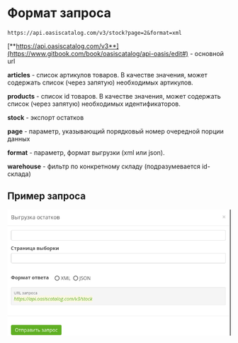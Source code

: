 # Формат запроса

```text
https://api.oasiscatalog.com/v3/stock?page=2&format=xml
```

[**https://api.oasiscatalog.com/v3**](https://www.gitbook.com/book/oasiscatalog/api-oasis/edit#) - основной url

**articles** - список артикулов товаров. В качестве значения, может содержать список \(через запятую\) необходимых артикулов.

**products** - список id товаров. В качестве значения, может содержать список \(через запятую\) необходимых идентификаторов.

**stock** - экспорт остатков

**page** - параметр, указывающий порядковый номер очередной порции данных

**format** - параметр, формат выгрузки \(xml или json\).

**warehouse** - фильтр по конкретному складу \(подразумевается id-склада\)

## Пример запроса

![](../../../../.gitbook/assets/ostatki.png)

